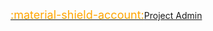 <span class="tooltip hint--right" aria-label="The commands listed in this section require project administrator access.">
    <a href="/qutex/authorization/#project-administrator"><font color="orange" size=4>:material-shield-account:</font>Project Admin</a>
</span>